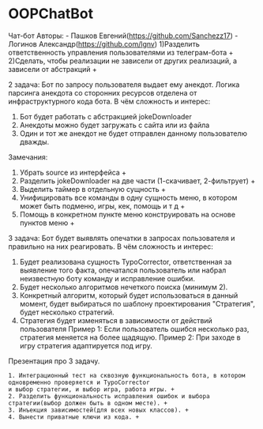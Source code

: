 # OOPChatBot
Чат-бот 
Авторы: - Пашков Евгений(https://github.com/Sanchezz17) - Логинов Александр(https://github.com/lgnv)
1)Разделить ответственность управления пользователями из телеграм-бота +
2)Сделать, чтобы реализации не зависели от других реализаций, а зависели от абстракций +

2 задача:
Бот по запросу пользователя выдает ему анекдот. 
Логика парсинга анекдота со сторонних ресурсов отделена от инфраструктурного кода бота.
В чём сложность и интерес:
1. Бот будет работать с абстракцией jokeDownloader
2. Анекдоты можно будет загружать с сайта или из файла
3. Один и тот же анекдот не будет отправлен данному пользователю дважды.

Замечания:
1. Убрать source из интерфейса +
2. Разделить jokeDownloader на две части (1-скачивает, 2-фильтрует) +
3. Выделить таймер в отдельную сущность +
4. Унифицировать все команды в одну сущность меню, в котором может быть подменю, игры,
кек, помощь и т д +
5. Помощь в конкретном пункте меню конструировать на основе пунктов меню +

3 задача: Бот будет выявлять опечатки в запросах пользователя и правильно на них реагировать.
В чём сложность и интерес:
1. Будет реализована сущность TypoCorrector, ответственная за выявление того факта, опечатался пользователь или набрал неизвестную боту команду
и исправление ошибки.
2. Будет несколько алгоритмов нечеткого поиска (минимум 2).
3. Конкретный алгоритм, который будет использоваться в данный момент,
    будет выбираться по шаблону проектирования "Стратегия", будет несколько стратегий.
4. Стратегия будет изменяться в зависимости от действий пользователя
    Пример 1: Если пользователь ошибся несколько раз, стратегия меняется на более щадящую.
    Пример 2: При заходе в игру стратегия адаптируется под игру.

Презентация про 3 задачу.

    1. Интеграционный тест на сквозную функциональность бота, в котором одновременно проверяется и TypoCorrector
    и выбор стратегии, и выбор игра, работа игры. +
    2. Разделить функциональность исправления ошибок и выбора стратегии(выбор должен быть в одном месте). +
    3. Инъекция зависимостей(для всех новых классов). +
    4. Вынести приватные ключи из кода. +
